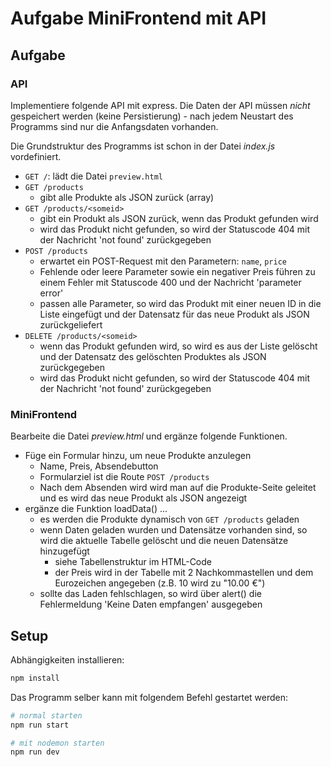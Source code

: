 # Aufgabe MiniFrontend mit API

## Aufgabe

### API

Implementiere folgende API mit express. Die Daten der API müssen *nicht* gespeichert werden (keine Persistierung) - nach jedem Neustart des Programms sind nur die Anfangsdaten vorhanden.

Die Grundstruktur des Programms ist schon in der Datei *index.js* vordefiniert.

* `GET /`: lädt die Datei `preview.html`
* `GET /products`
  * gibt alle Produkte als JSON zurück (array)
* `GET /products/<someid>`
  * gibt ein Produkt als JSON zurück, wenn das Produkt gefunden wird
  * wird das Produkt nicht gefunden, so wird der Statuscode 404 mit der Nachricht 'not found' zurückgegeben
* `POST /products`
  * erwartet ein POST-Request mit den Parametern: `name`, `price`
  * Fehlende oder leere Parameter sowie ein negativer Preis führen zu einem Fehler mit Statuscode 400 und der Nachricht 'parameter error'
  * passen alle Parameter, so wird das Produkt mit einer neuen ID in die Liste eingefügt und der Datensatz für das neue Produkt als JSON zurückgeliefert
* `DELETE /products/<someid>`
  * wenn das Produkt gefunden wird, so wird es aus der Liste gelöscht und der Datensatz des gelöschten Produktes als JSON zurückgegeben
  * wird das Produkt nicht gefunden, so wird der Statuscode 404 mit der Nachricht 'not found' zurückgegeben

### MiniFrontend

Bearbeite die Datei *preview.html* und ergänze folgende Funktionen.

* Füge ein Formular hinzu, um neue Produkte anzulegen
  * Name, Preis, Absendebutton
  * Formularziel ist die Route `POST /products`
  * Nach dem Absenden wird wird man auf die Produkte-Seite geleitet und es wird das neue Produkt als JSON angezeigt
* ergänze die Funktion loadData() ...
  * es werden die Produkte dynamisch von `GET /products` geladen
  * wenn Daten geladen wurden und Datensätze vorhanden sind, so wird die aktuelle Tabelle gelöscht und die neuen Datensätze hinzugefügt
    * siehe Tabellenstruktur im HTML-Code
    * der Preis wird in der Tabelle mit 2 Nachkommastellen und dem Eurozeichen angegeben (z.B. 10 wird zu "10.00 €")
  * sollte das Laden fehlschlagen, so wird über alert() die Fehlermeldung 'Keine Daten empfangen' ausgegeben

## Setup

Abhängigkeiten installieren:

```sh
npm install
```

Das Programm selber kann mit folgendem Befehl gestartet werden:

```sh
# normal starten
npm run start

# mit nodemon starten
npm run dev
```
